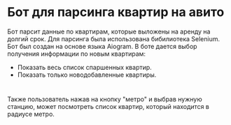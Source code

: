 # Бот для парсинга квартир на авито

Бот парсит данные по квартирам, которые выложены на аренду на долгий срок. Для парсинга была использована бибилиотека Selenium.
Бот был создан на основе языка Aiogram.
В боте  дается выбор получения информации по новым квартирам:
- Показать весь список спаршенных квартир.
- Показать только новодобавленные квартиры.
#
Также пользователь нажав на кнопку "метро" и выбрав нужную станцию,  может посмотреть список квартир, который находится в радиусе метро.
